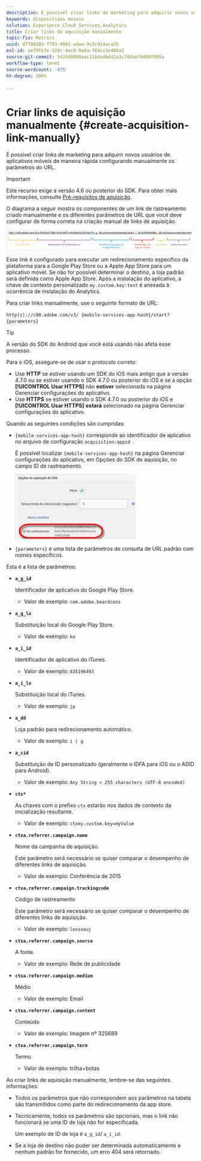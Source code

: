```yaml
---
description: É possível criar links de marketing para adquirir novos usuários de aplicativos móveis de maneira rápida configurando manualmente os parâmetros do URL.
keywords: dispositivos móveis
solution: Experience Cloud Services,Analytics
title: Criar links de aquisição manualmente
topic-fix: Metrics
uuid: d7709203-f793-4982-adaa-9c3c914aca2b
exl-id: aef9fe3e-32dc-4ec0-9eda-f64cc5e486a3
source-git-commit: 5434d8809aac11b4ad6dd1a3c74dae7dd98f095a
workflow-type: tm+mt
source-wordcount: '475'
ht-degree: 100%

---
```


# Criar links de aquisição manualmente {#create-acquisition-link-manually}

É possível criar links de marketing para adquirir novos usuários de aplicativos móveis de maneira rápida configurando manualmente os parâmetros do URL.

>[!IMPORTANT]
>
>Este recurso exige a versão 4.6 ou posterior do SDK. Para obter mais informações, consulte [Pré-requisitos de aquisição](/help/using/acquisition-main/c-acquisition-prerequisites.md).

O diagrama a seguir mostra os componentes de um link de rastreamento criado manualmente e os diferentes parâmetros de URL que você deve configurar de forma correta na criação manual de links de aquisição.

![](assets/acquisition_url.png)

Esse link é configurado para executar um redirecionamento específico da plataforma para a Google Play Store ou a Apple App Store para um aplicativo móvel. Se não for possível determinar o destino, a loja padrão será definida como Apple App Store. Após a instalação do aplicativo, a chave de contexto personalizado `my.custom.key:test` é anexada à ocorrência de instalação do Analytics.

Para criar links manualmente, use o seguinte formato de URL:

`http(s)://c00.adobe.com/v3/ {mobile-services-app-hash}/start? {parameters}`

>[!TIP]
>
>A versão do SDK do Android que você está usando não afeta esse processo.

Para o iOS, assegure-se de usar o protocolo correto:

* Use **HTTP** se estiver usando um SDK do iOS mais antigo que a versão 4.7.0 ou se estiver usando o SDK 4.7.0 ou posterior do iOS e se a opção **[!UICONTROL Usar HTTPS]** não **estiver** selecionada na página Gerenciar configurações do aplicativo.
* Use **HTTPS** se estiver usando o SDK 4.7.0 ou posterior do iOS e **[!UICONTROL Usar HTTPS]** **estará** selecionado na página Gerenciar configurações do aplicativo.

Quando as seguintes condições são cumpridas:

* `{mobile-services-app-hash}` corresponde ao identificador de aplicativo no arquivo de configuração `acquisition:appid `.

   É possível localizar `{mobile-services-app-hash}` na página Gerenciar configurações do aplicativo, em Opções do SDK de aquisição, no campo ID de rastreamento.

   ![](assets/tracking-id.png)

* `{parameters}` é uma lista de parâmetros de consulta de URL padrão com nomes específicos.

Esta é a lista de parâmetros:

* **`a_g_id`**

   Identificador de aplicativo do Google Play Store.

   * Valor de exemplo: `com.adobe.beardcons`

* **`a_g_lo`**

   Substituição local do Google Play Store.

   * Valor de exemplo: `ko`

* **`a_i_id`**

   Identificador de aplicativo do iTunes.

   * Valor de exemplo: `835196493`

* **`a_i_lo`**

   Substituição local do iTunes.

   * Valor de exemplo: `jp`

* **`a_dd`**

   Loja padrão para redirecionamento automático.

   * Valor de exemplo: `i | g`

* **`a_cid`**

   Substituição de ID personalizado (geralmente o IDFA para iOS ou o ADID para Android).

   * Valor de exemplo: `Any String < 255 characters (UTF-8 encoded)`

* **`ctx*`**

   As chaves com o prefixo `ctx` estarão nos dados de contexto da inicialização resultante.

   * Valor de exemplo: `ctxmy.custom.key=myValue`

* **`ctxa.referrer.campaign.name`**

   Nome da campanha de aquisição.

   Este parâmetro será necessário se quiser comparar o desempenho de diferentes links de aquisição.

   * Valor de exemplo: Conferência de 2015

* **`ctxa.referrer.campaign.trackingcode`**

   Código de rastreamento

   Este parâmetro será necessário se quiser comparar o desempenho de diferentes links de aquisição.

   * Valor de exemplo: `lexsxouj`

* **`ctxa.referrer.campaign.source`**

   A fonte.

   * Valor de exemplo: Rede de publicidade

* **`ctxa.referrer.campaign.medium`**

   Médio

   * Valor de exemplo: Email

* **`ctxa.referrer.campaign.content`**

   Conteúdo

   * Valor de exemplo: Imagem nº 325689

* **`ctxa.referrer.campaign.term`**

   Termo

   * Valor de exemplo: trilha+botas


Ao criar links de aquisição manualmente, lembre-se das seguintes informações:

* Todos os parâmetros que não correspondem aos parâmetros na tabela são transmitidos como parte do redirecionamento da app store.
* Tecnicamente, todos os parâmetros são opcionais, mas o link não funcionará se uma ID de loja não for especificada.

   Um exemplo de ID de loja é `a_g_id`/ `a_i_id`.

* Se a loja de destino não puder ser determinada automaticamente e nenhum padrão for fornecido, um erro 404 será retornado.

